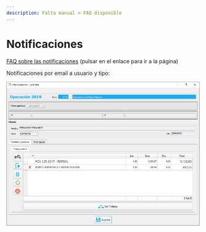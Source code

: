 ```yaml
---
description: Falta manual > FAQ disponible
---
```


# Notificaciones

[FAQ sobre las notificaciones](../../../faq/notificaciones-emergentes.md) \(pulsar en el enlace para ir a la página\)

Notificaciones por email a usuario y tipo:

![](../../../.gitbook/assets/image%20%28147%29.png)

